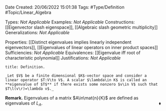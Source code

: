 <div class="topSpace"></div>

Date Created: 20/06/2022 15:01:38
Tags: #Type/Definition #Topic/Linear_Algebra

Types: _Not Applicable_
Examples: _Not Applicable_
Constructions: [[Eigenvector slash eigenspace]], [[Algebraic slash geometric multiplicity]]
Generalizations: _Not Applicable_

Properties: [[Distinct eigenvalues implies linearly independent eigenvectors]], [[Eigenvalues of linear operators on inner product spaces]]
Sufficiencies: _Not Applicable_
Equivalences: [[Eigenvalue iff root of characteristic polynomial]]
Justifications: _Not Applicable_

``` ad-Definition
title: Definition.

_Let $V$ be a finite dimensional $K$-vector space and consider a linear operator $T:V\to V$. A scalar $\lambda\in K$ is called an **eigenvalue of $T$** if there exists some nonzero $v\in V$ such that $T\l(v\r)=\lambda v$._

```

**Remark.** Eigenvalues of a matrix $A\in\mat{n}{K}$ are defined as eigenvalues of $L_A$.<span style="float:right;">$\blacklozenge$</span>
